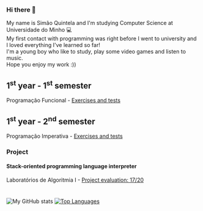 ### Hi there 👋
My name is Simão Quintela and I'm studying Computer Science at Universidade do Minho 💻<br>
My first contact with programming was right before I went to university and I loved everything I've learned so far!<br>
I'm a young boy who like to study, play some video games and listen to music.<br>
Hope you enjoy my work :))

## 1<sup>st</sup> year - 1<sup>st</sup> semester 
Programação Funcional - [Exercises and tests](https://github.com/SimaoQuintela/Programacao-Funcional)

## 1<sup>st</sup> year - 2<sup>nd</sup> semester
Programação Imperativa - [Exercises and tests](https://github.com/SimaoQuintela/Programacao-Imperativa)
### Project
#### Stack-oriented programming language interpreter
Laboratórios de Algoritmia I - [Project evaluation: 17/20](https://github.com/SimaoQuintela/CCPL2G01) 

#
![My GitHub stats](https://github-readme-stats.vercel.app/api?username=SimaoQuintela&show_icons=true&theme=dracula&hide=contribs&hide_border=true)
[![Top Languages](https://github-readme-stats.vercel.app/api/top-langs/?username=SimaoQuintela&layout=compact&theme=dracula&hide_border=true)](https://github.com/anuraghazra/github-readme-stats)
